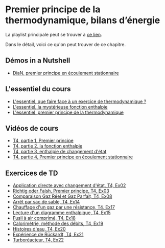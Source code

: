# Premier principe de la thermodynamique, bilans d’énergie

La playlist principale peut se trouver à [ce lien](https://youtube.com/playlist?list=PLEABsk5Xlyk5PwCeDba5mVBRdqfhEdMCE).

Dans le détail, voici ce qu'on peut trouver de ce chapitre.

## Démos in a Nutshell

* [DiaN, premier principe en écoulement stationnaire](https://youtu.be/NDvnm8X7cCo)

## L'essentiel du cours

* [L'essentiel, que faire face à un exercice de thermodynamique ?](https://youtu.be/eym5KnCWD10)
* [L'essentiel, la mystérieuse fonction enthalpie](https://youtu.be/rpIq472lq4g)
* [L'essentiel, premier principe de la thermodynamique](https://youtu.be/WT5vlr94fKc)

## Vidéos de cours

* [T4, partie 1, Premier principe](https://youtu.be/lmuawOKuajQ)
* [T4, partie 2, la fonction enthalpie](https://youtu.be/tB-L3UYWwlg)
* [T4, partie 3, enthalpie de changement d'état](https://youtu.be/nIGE2dd1Ikk)
* [T4, partie 4, Premier principe en écoulement stationnaire](https://youtu.be/dY_RP5nvKag)

## Exercices de TD

* [Application directe avec changement d'état, T4, Ex02](https://youtu.be/EF_6YixS_1I)
* [Richtig oder Falsh, Premier principe, T4, Ex03](https://youtu.be/v2UXt1R2-tU)
* [Comparaison Gaz Réel et Gaz Parfait, T4, Ex08](https://youtu.be/EHy4fs2XCLs)
* [Arrêt par sac de sable, T4, Ex14](https://youtu.be/xJEHK1ZSJ_4)
* [Chauffage d'un gaz par une résistance, T4, Ex17](https://youtu.be/l_9Qz3iD6BQ)
* [Lecture d'un diagramme enthalpique, T4, Ex15](https://youtu.be/VSXKufMuzAY)
* [Fusil à air comprimé, T4, Ex18](https://youtu.be/JsFFXwHKTI4)
* [Calorimétrie, méthode des débits, T4, Ex19](https://youtu.be/9MCBwedLapE)
* [Histoires d'eau, T4, Ex20](https://youtu.be/46SQqQ29ECA)
* [Expérience de Rückardt, T4, Ex21](https://youtu.be/bpd1lPgvZjI)
* [Turboréacteur, T4, Ex22](https://youtu.be/8zo83Ur1xWc)

